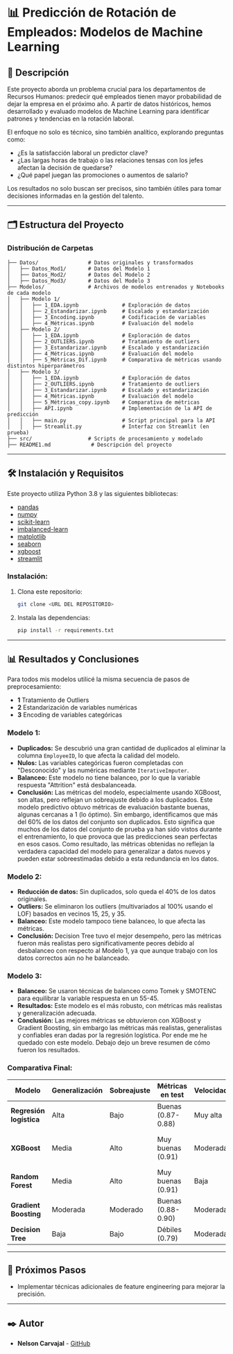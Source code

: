 
# 📊 Predicción de Rotación de Empleados: Modelos de Machine Learning

## 📖 Descripción

Este proyecto aborda un problema crucial para los departamentos de Recursos Humanos: predecir qué empleados tienen mayor probabilidad de dejar la empresa en el próximo año. A partir de datos históricos, hemos desarrollado y evaluado modelos de Machine Learning para identificar patrones y tendencias en la rotación laboral.

El enfoque no solo es técnico, sino también analítico, explorando preguntas como:
- ¿Es la satisfacción laboral un predictor clave?
- ¿Las largas horas de trabajo o las relaciones tensas con los jefes afectan la decisión de quedarse?
- ¿Qué papel juegan las promociones o aumentos de salario?

Los resultados no solo buscan ser precisos, sino también útiles para tomar decisiones informadas en la gestión del talento.

---

## 🗂️ Estructura del Proyecto

### **Distribución de Carpetas**
```
├── Datos/                # Datos originales y transformados
│   ├── Datos_Mod1/       # Datos del Modelo 1
│   ├── Datos_Mod2/       # Datos del Modelo 2
│   ├── Datos_Mod3/       # Datos del Modelo 3
├── Modelos/              # Archivos de modelos entrenados y Notebooks de cada modelo
│   ├── Modelo 1/
│   │   ├── 1_EDA.ipynb              # Exploración de datos
│   │   ├── 2_Estandarizar.ipynb     # Escalado y estandarización
│   │   ├── 3_Encoding.ipynb         # Codificación de variables
│   │   ├── 4_Métricas.ipynb         # Evaluación del modelo
│   ├── Modelo 2/
│   │   ├── 1_EDA.ipynb              # Exploración de datos
│   │   ├── 2_OUTLIERS.ipynb         # Tratamiento de outliers
│   │   ├── 3_Estandarizar.ipynb     # Escalado y estandarización
│   │   ├── 4_Métricas.ipynb         # Evaluación del modelo
│   │   ├── 5_Métricas_Dif.ipynb     # Comparativa de métricas usando distintos hiperparámetros
│   ├── Modelo 3/
│   │   ├── 1_EDA.ipynb              # Exploración de datos
│   │   ├── 2_OUTLIERS.ipynb         # Tratamiento de outliers
│   │   ├── 3_Estandarizar.ipynb     # Escalado y estandarización
│   │   ├── 4_Métricas.ipynb         # Evaluación del modelo
│   │   ├── 5_Métricas_copy.ipynb    # Comparativa de métricas
│   │   ├── API.ipynb                # Implementación de la API de predicción
│   │   ├── main.py                  # Script principal para la API
│   │   ├── Streamlit.py             # Interfaz con Streamlit (en prueba)
├── src/                  # Scripts de procesamiento y modelado
├── README1.md             # Descripción del proyecto
```

---

## 🛠️ Instalación y Requisitos

Este proyecto utiliza Python 3.8 y las siguientes bibliotecas:

- [pandas](https://pandas.pydata.org/)
- [numpy](https://numpy.org/)
- [scikit-learn](https://scikit-learn.org/stable/)
- [imbalanced-learn](https://imbalanced-learn.org/stable/)
- [matplotlib](https://matplotlib.org/)
- [seaborn](https://seaborn.pydata.org/)
- [xgboost](https://xgboost.readthedocs.io/)
- [streamlit](https://streamlit.io/)

### Instalación:
1. Clona este repositorio:
   ```bash
   git clone <URL DEL REPOSITORIO>
   ```
2. Instala las dependencias:
   ```bash
   pip install -r requirements.txt
   ```

---

## 📊 Resultados y Conclusiones

Para todos mis modelos utilicé la misma secuencia de pasos de preprocesamiento:
   - **1** Tratamiento de Outliers
   - **2** Estandarización de variables numéricas
   - **3** Encoding de variables categóricas

### Modelo 1:
- **Duplicados:** Se descubrió una gran cantidad de duplicados al eliminar la columna `EmployeeID`, lo que afecta la calidad del modelo.
- **Nulos:** Las variables categóricas fueron completadas con "Desconocido" y las numéricas mediante `IterativeImputer`.
- **Balanceo:** Este modelo no tiene balanceo, por lo que la variable respuesta "Attrition" está desbalanceada.
- **Conclusión:** Las métricas del modelo, especialmente usando XGBoost, son altas, pero reflejan un sobreajuste debido a los duplicados. Este modelo predictivo obtuvo métricas de evaluación bastante buenas, algunas cercanas a 1 (lo óptimo). Sin embargo, identificamos que más del 60% de los datos del conjunto son duplicados. Esto significa que muchos de los datos del conjunto de prueba ya han sido vistos durante el entrenamiento, lo que provoca que las predicciones sean perfectas en esos casos. Como resultado, las métricas obtenidas no reflejan la verdadera capacidad del modelo para generalizar a datos nuevos y pueden estar sobreestimadas debido a esta redundancia en los datos.

### Modelo 2:
- **Reducción de datos:** Sin duplicados, solo queda el 40% de los datos originales.
- **Outliers:** Se eliminaron los outliers (multivariados al 100% usando el LOF) basados en vecinos 15, 25, y 35.
- **Balanceo:** Este modelo tampoco tiene balanceo, lo que afecta las métricas.
- **Conclusión:** Decision Tree tuvo el mejor desempeño, pero las métricas fueron más realistas pero significativamente peores debido al desbalanceo con respecto al Modelo 1, ya que aunque trabajo con los datos correctos aún no he balanceado.

### Modelo 3:
- **Balanceo:** Se usaron técnicas de balanceo como Tomek y SMOTENC para equilibrar la variable respuesta en un 55-45.
- **Resultados:** Este modelo es el más robusto, con métricas más realistas y generalización adecuada.
- **Conclusión:** Las mejores métricas se obtuvieron con XGBoost y Gradient Boosting, sin embargo las métricas más realistas, generalistas y confiables eran dadas por la regresión logística. Por ende me he quedado con este modelo. Debajo dejo un breve resumen de cómo fueron los resultados.

### Comparativa Final:
| **Modelo**          | **Generalización** | **Sobreajuste** | **Métricas en test** | **Velocidad** | **Comentario**                      |
|----------------------|--------------------|-----------------|----------------------|---------------|--------------------------------------|
| **Regresión logística** | Alta               | Bajo            | Buenas (0.87-0.88)  | Muy alta      | Consistente, eficiente, confiable.  |
| **XGBoost**          | Media              | Alto            | Muy buenas (0.91)   | Moderada      | Alto rendimiento pero sobreajusta.  |
| **Random Forest**    | Media              | Alto            | Muy buenas (0.91)   | Baja          | Costoso y sobreajustado.            |
| **Gradient Boosting**| Moderada           | Moderado        | Buenas (0.88-0.90)  | Moderada      | Competitivo, buen equilibrio.       |
| **Decision Tree**    | Baja               | Bajo            | Débiles (0.79)      | Moderada      | Modelo menos competitivo.           |

---

## 🔄 Próximos Pasos

- Implementar técnicas adicionales de feature engineering para mejorar la precisión.

---

## ✒️ Autor

- **Nelson Carvajal** - [GitHub](https://github.com/ngcarvajall)
